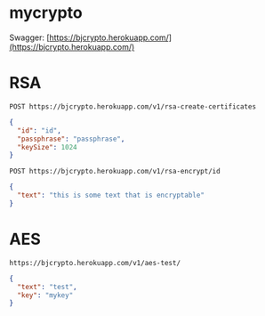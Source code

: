 # mycrypto

Swagger: [https://bjcrypto.herokuapp.com/](https://bjcrypto.herokuapp.com/)

# RSA

`POST https://bjcrypto.herokuapp.com/v1/rsa-create-certificates`

```json
{
  "id": "id",
  "passphrase": "passphrase",
  "keySize": 1024
}
```

`POST https://bjcrypto.herokuapp.com/v1/rsa-encrypt/id`

```json
{
  "text": "this is some text that is encryptable"
}
```

# AES

`https://bjcrypto.herokuapp.com/v1/aes-test/`

```json
{
  "text": "test",
  "key": "mykey"
}
```
